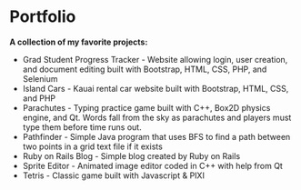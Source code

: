 # Portfolio
**A collection of my favorite projects:** <br/>
* Grad Student Progress Tracker - Website allowing login, user creation, and document editing built with Bootstrap, HTML, CSS, PHP, and Selenium <br/>
* Island Cars - Kauai rental car website built with Bootstrap, HTML, CSS, and PHP<br/>
* Parachutes - Typing practice game built with C++, Box2D physics engine, and Qt. Words fall from the sky as parachutes and players must type them before time runs out.<br/>
* Pathfinder - Simple Java program that uses BFS to find a path between two points in a grid text file if it exists
* Ruby on Rails Blog - Simple blog created by Ruby on Rails<br/>
* Sprite Editor - Animated image editor coded in C++ with help from Qt<br/>
* Tetris - Classic game built with Javascript & PIXI<br/>

